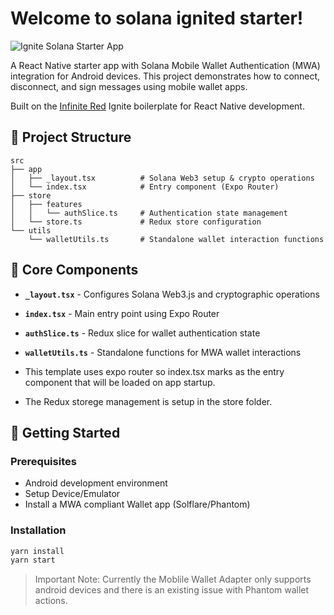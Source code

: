 # Welcome to solana ignited starter!

![Ignite Solana Starter App](readme-cover.png)

A React Native starter app with Solana Mobile Wallet Authentication (MWA) integration for Android devices. This project demonstrates how to connect, disconnect, and sign messages using mobile wallet apps.

Built on the [Infinite Red](https://infinite.red) Ignite boilerplate for React Native development.


## 📁 Project Structure

```tree
src
├── app
│   ├── _layout.tsx          # Solana Web3 setup & crypto operations
│   └── index.tsx            # Entry component (Expo Router)
├── store
│   ├── features
│   │   └── authSlice.ts     # Authentication state management
│   └── store.ts             # Redux store configuration
└── utils
    └── walletUtils.ts       # Standalone wallet interaction functions
```

## 🔧 Core Components

- **`_layout.tsx`** - Configures Solana Web3.js and cryptographic operations
- **`index.tsx`** - Main entry point using Expo Router
- **`authSlice.ts`** - Redux slice for wallet authentication state
- **`walletUtils.ts`** - Standalone functions for MWA wallet interactions

- This template uses expo router so index.tsx marks as the entry component that will be loaded on app startup.

- The Redux storege management is setup in the store folder.

## 🚀 Getting Started

### Prerequisites

- Android development environment
- Setup Device/Emulator
- Install a MWA compliant Wallet app (Solflare/Phantom)

### Installation

```bash
yarn install
yarn start
```

> Important Note: Currently the Moblile Wallet Adapter only supports android devices and there is an existing issue with Phantom wallet actions.

